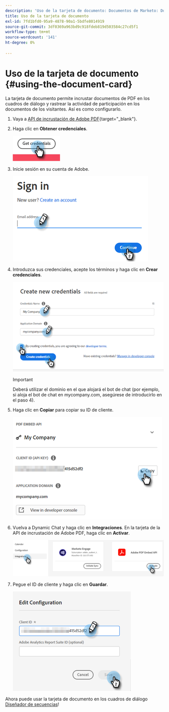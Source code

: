 ```yaml
---
description: 'Uso de la tarjeta de documento: Documentos de Marketo: Documentación del producto'
title: Uso de la tarjeta de documento
exl-id: 7fd1bfd0-95a9-4878-90a1-5bdfe8014919
source-git-commit: 3df0369a963bd9c918fdeb819d503584c27cd5f1
workflow-type: tm+mt
source-wordcount: '141'
ht-degree: 0%

---
```


# Uso de la tarjeta de documento {#using-the-document-card}

La tarjeta de documento permite incrustar documentos de PDF en los cuadros de diálogo y rastrear la actividad de participación en los documentos de los visitantes. Así es como configurarlo.

1. Vaya a [API de incrustación de Adobe PDF](https://udp.adobe.io/document-services/apis/pdf-embed/){target=&quot;_blank&quot;}.

1. Haga clic en **Obtener credenciales**.

   ![](assets/using-the-document-card-1.png)

1. Inicie sesión en su cuenta de Adobe.

   ![](assets/using-the-document-card-2.png)

1. Introduzca sus credenciales, acepte los términos y haga clic en **Crear credenciales**.

   ![](assets/using-the-document-card-3.png)

   >[!IMPORTANT]
   >
   >Deberá utilizar el dominio en el que alojará el bot de chat (por ejemplo, si aloja el bot de chat en mycompany.com, asegúrese de introducirlo en el paso 4).

1. Haga clic en **Copiar** para copiar su ID de cliente.

   ![](assets/using-the-document-card-4.png)

1. Vuelva a Dynamic Chat y haga clic en **Integraciones**. En la tarjeta de la API de incrustación de Adobe PDF, haga clic en **Activar**.

   ![](assets/using-the-document-card-5.png)

1. Pegue el ID de cliente y haga clic en **Guardar**.

   ![](assets/using-the-document-card-6.png)

Ahora puede usar la tarjeta de documento en los cuadros de diálogo [Diseñador de secuencias](/help/marketo/product-docs/demand-generation/dynamic-chat/dialogues/stream-designer.md)!

